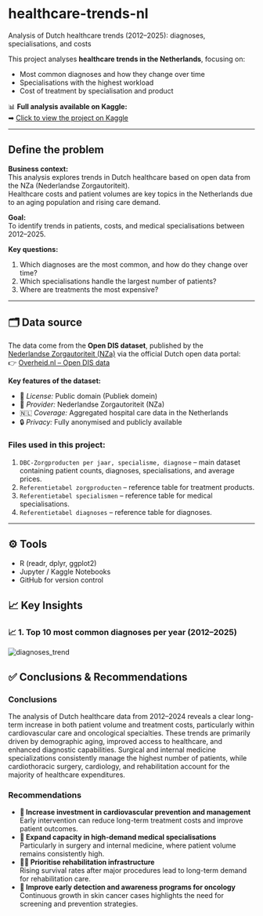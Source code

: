 # healthcare-trends-nl
Analysis of Dutch healthcare trends (2012–2025): diagnoses, specialisations, and costs

This project analyses **healthcare trends in the Netherlands**, focusing on:
- Most common diagnoses and how they change over time
- Specialisations with the highest workload
- Cost of treatment by specialisation and product

📊 **Full analysis available on Kaggle:**  
➡ [Click to view the project on Kaggle](https://www.kaggle.com/code/marialukash/healthcare-trends-in-the-netherlands-2012-2025/)

---
## Define the problem

**Business context:**  
This analysis explores trends in Dutch healthcare based on open data from the NZa (Nederlandse Zorgautoriteit).  
Healthcare costs and patient volumes are key topics in the Netherlands due to an aging population and rising care demand.

**Goal:**  
To identify trends in patients, costs, and medical specialisations between 2012–2025.

**Key questions:**
1. Which diagnoses are the most common, and how do they change over time?  
2. Which specialisations handle the largest number of patients?  
3. Where are treatments the most expensive?
---
## 🗂 Data source

The data come from the **Open DIS dataset**, published by the  
[Nederlandse Zorgautoriteit (NZa)](https://www.nza.nl/) via the official Dutch open data portal:  
👉 [Overheid.nl – Open DIS data](https://data.overheid.nl/dataset/open-dis-data)

**Key features of the dataset:**
- 📌 *License:* Public domain (Publiek domein)  
- 🏥 *Provider:* Nederlandse Zorgautoriteit (NZa)  
- 🇳🇱 *Coverage:* Aggregated hospital care data in the Netherlands  
- 🔒 *Privacy:* Fully anonymised and publicly available  

### Files used in this project:
1. `DBC-Zorgproducten per jaar, specialisme, diagnose` – main dataset containing patient counts, diagnoses, specialisations, and average prices.  
2. `Referentietabel zorgproducten` – reference table for treatment products.  
3. `Referentietabel specialismen` – reference table for medical specialisations.  
4. `Referentietabel diagnoses` – reference table for diagnoses.  
---

## ⚙️ Tools
- R (readr, dplyr, ggplot2)
- Jupyter / Kaggle Notebooks
- GitHub for version control

## 📈 Key Insights
### **📈 1. Top 10 most common diagnoses per year (2012–2025)**
![diagnoses_trend](images/diagnoses_trend.png)

## ✅ Conclusions & Recommendations

### **Conclusions**
The analysis of Dutch healthcare data from 2012–2024 reveals a clear long-term increase in both patient volume and treatment costs, particularly within cardiovascular care and oncological specialties. These trends are primarily driven by demographic aging, improved access to healthcare, and enhanced diagnostic capabilities. Surgical and internal medicine specializations consistently manage the highest number of patients, while cardiothoracic surgery, cardiology, and rehabilitation account for the majority of healthcare expenditures.

### **Recommendations**
- **💓 Increase investment in cardiovascular prevention and management**  
  Early intervention can reduce long-term treatment costs and improve patient outcomes.
- **🏥 Expand capacity in high-demand medical specialisations**  
  Particularly in surgery and internal medicine, where patient volume remains consistently high.
- **🧑‍⚕️ Prioritise rehabilitation infrastructure**  
  Rising survival rates after major procedures lead to long-term demand for rehabilitation care.
- **🧬 Improve early detection and awareness programs for oncology**  
  Continuous growth in skin cancer cases highlights the need for screening and prevention strategies.
